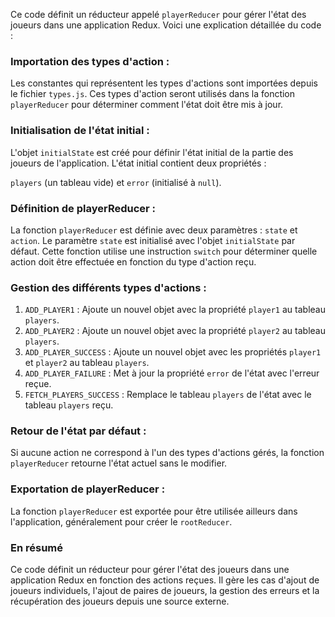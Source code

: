 Ce code définit un réducteur appelé ``playerReducer`` pour gérer l'état des joueurs dans une application Redux. 
Voici une explication détaillée du code :

### Importation des types d'action : 

Les constantes qui représentent les types d'actions sont importées depuis le fichier ``types.js``. 
Ces types d'action seront utilisés dans la fonction ``playerReducer`` pour déterminer comment 
l'état doit être mis à jour.

### Initialisation de l'état initial : 

L'objet ``initialState`` est créé pour définir l'état initial 
de la partie des joueurs de l'application. L'état initial contient deux propriétés : 

``players`` 
(un tableau vide) et ``error`` (initialisé à ``null``).

### Définition de playerReducer : 

La fonction ``playerReducer`` est définie avec deux paramètres : 
``state`` et ``action``. Le paramètre ``state`` est initialisé avec l'objet ``initialState`` par défaut. 
Cette fonction utilise une instruction ``switch`` pour déterminer quelle action doit être effectuée 
en fonction du type d'action reçu.

### Gestion des différents types d'actions :

1. ``ADD_PLAYER1`` : Ajoute un nouvel objet avec la propriété ``player1`` au tableau ``players``.
2. ``ADD_PLAYER2`` : Ajoute un nouvel objet avec la propriété ``player2`` au tableau ``players``.
3. ``ADD_PLAYER_SUCCESS`` : Ajoute un nouvel objet avec les propriétés ``player1`` et ``player2`` au tableau ``players``.
4. ``ADD_PLAYER_FAILURE`` : Met à jour la propriété ``error`` de l'état avec l'erreur reçue.
5. ``FETCH_PLAYERS_SUCCESS`` : Remplace le tableau ``players`` de l'état avec le tableau ``players`` reçu.

### Retour de l'état par défaut : 

Si aucune action ne correspond à l'un des types d'actions gérés, la fonction ``playerReducer`` retourne 
l'état actuel sans le modifier.

### Exportation de playerReducer : 

La fonction ``playerReducer`` est exportée pour être utilisée ailleurs dans 
l'application, généralement pour créer le ``rootReducer``.

### En résumé

Ce code définit un réducteur pour gérer l'état des joueurs dans une application Redux en 
fonction des actions reçues. Il gère les cas d'ajout de joueurs individuels, l'ajout de paires de joueurs, 
la gestion des erreurs et la récupération des joueurs depuis une source externe.